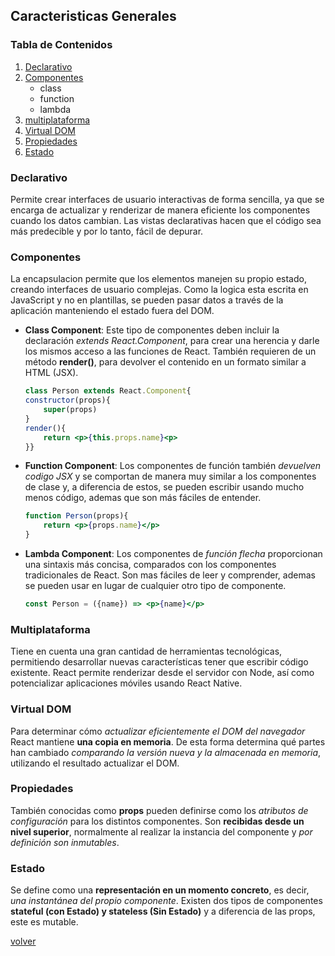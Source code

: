 ## Caracteristicas Generales 

### Tabla de Contenidos

1. [Declarativo](#declarativo)
1. [Componentes](#componentes)
    * class
    * function
    * lambda
1. [multiplataforma](#multiplataforma)
1. [Virtual DOM](#virtual-dom)
1. [Propiedades](#propiedades)
1. [Estado](#estado)

### Declarativo

Permite crear interfaces de usuario interactivas de forma sencilla, ya que se encarga de actualizar y renderizar de manera eficiente los componentes cuando los datos cambian. Las vistas declarativas hacen que el código sea más predecible y por lo tanto, fácil de depurar.

### Componentes

La encapsulacion permite que los elementos manejen su propio estado, creando interfaces de usuario complejas. Como la logica esta escrita en JavaScript y no en plantillas, se pueden pasar datos a través de la aplicación manteniendo el estado fuera del DOM.

* __Class Component__: Este tipo de componentes deben incluir la declaración _extends React.Component_, para crear una herencia y darle los mismos acceso a las funciones de React. También requieren de un método __render()__, para devolver el contenido en un formato similar a HTML (JSX).
    ```jsx
    class Person extends React.Component{
    constructor(props){
        super(props)
    }
    render(){
        return <p>{this.props.name}<p>
    }}
    ```
* __Function Component__: Los componentes de función también _devuelven codigo JSX_ y se comportan de manera muy similar a los componentes de clase y, a diferencia de estos, se pueden escribir usando mucho menos código, ademas que son más fáciles de entender.
    ```jsx
    function Person(props){
        return <p>{props.name}</p> 
    }
    ```
* __Lambda Component__: Los componentes de _función flecha_ proporcionan una sintaxis más concisa, comparados con los componentes tradicionales de React. Son mas fáciles de leer y comprender, ademas se pueden usar en lugar de cualquier otro tipo de componente. 
    ```jsx
    const Person = ({name}) => <p>{name}</p>
    ```

### Multiplataforma

Tiene en cuenta una gran cantidad de herramientas tecnológicas, permitiendo desarrollar nuevas características tener que escribir código existente. React permite renderizar desde el servidor con Node, así como potencializar aplicaciones móviles usando React Native.

### Virtual DOM

Para determinar cómo _actualizar eficientemente el DOM del navegador_ React mantiene __una copia en memoria__. De esta forma determina qué partes han cambiado _comparando la versión nueva y la almacenada en memoria_, utilizando el resultado actualizar el DOM.

### Propiedades

También conocidas como __props__ pueden definirse como los _atributos de configuración_ para los distintos componentes. Son __recibidas desde un nivel superior__, normalmente al realizar la instancia del componente y _por definición son inmutables_.

### Estado

Se define como una __representación en un momento concreto__, es decir, _una instantánea del propio componente_. Existen dos tipos de componentes __stateful (con Estado) y stateless (Sin Estado)__ y a diferencia de las props, este es mutable.

[volver](../readme.md)